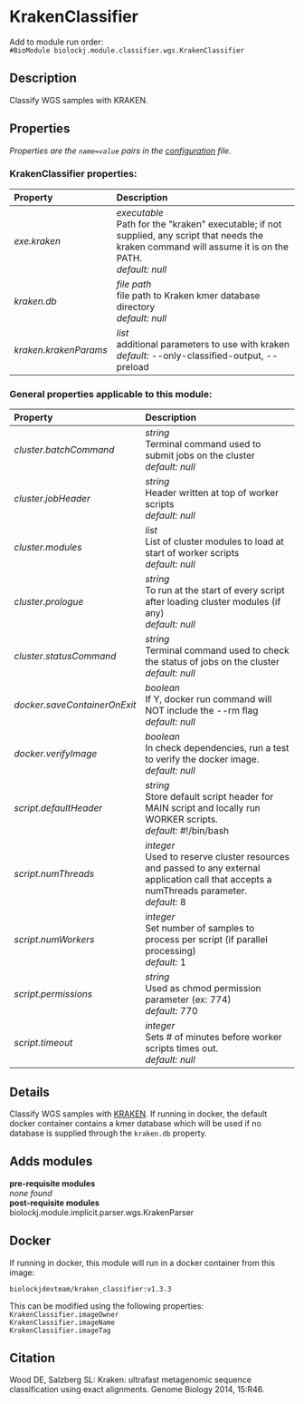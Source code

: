 # KrakenClassifier
Add to module run order:                    
`#BioModule biolockj.module.classifier.wgs.KrakenClassifier`

## Description 
Classify WGS samples with KRAKEN.

## Properties 
*Properties are the `name=value` pairs in the [configuration](../../../Configuration#properties) file.*                   

### KrakenClassifier properties: 
| Property| Description |
| :--- | :--- |
| *exe.kraken* | _executable_ <br>Path for the "kraken" executable; if not supplied, any script that needs the kraken command will assume it is on the PATH.<br>*default:*  *null* |
| *kraken.db* | _file path_ <br>file path to Kraken kmer database directory<br>*default:*  *null* |
| *kraken.krakenParams* | _list_ <br>additional parameters to use with kraken<br>*default:*  --only-classified-output, --preload |

### General properties applicable to this module: 
| Property| Description |
| :--- | :--- |
| *cluster.batchCommand* | _string_ <br>Terminal command used to submit jobs on the cluster<br>*default:*  *null* |
| *cluster.jobHeader* | _string_ <br>Header written at top of worker scripts<br>*default:*  *null* |
| *cluster.modules* | _list_ <br>List of cluster modules to load at start of worker scripts<br>*default:*  *null* |
| *cluster.prologue* | _string_ <br>To run at the start of every script after loading cluster modules (if any)<br>*default:*  *null* |
| *cluster.statusCommand* | _string_ <br>Terminal command used to check the status of jobs on the cluster<br>*default:*  *null* |
| *docker.saveContainerOnExit* | _boolean_ <br>If Y, docker run command will NOT include the --rm flag<br>*default:*  *null* |
| *docker.verifyImage* | _boolean_ <br>In check dependencies, run a test to verify the docker image.<br>*default:*  *null* |
| *script.defaultHeader* | _string_ <br>Store default script header for MAIN script and locally run WORKER scripts.<br>*default:*  #!/bin/bash |
| *script.numThreads* | _integer_ <br>Used to reserve cluster resources and passed to any external application call that accepts a numThreads parameter.<br>*default:*  8 |
| *script.numWorkers* | _integer_ <br>Set number of samples to process per script (if parallel processing)<br>*default:*  1 |
| *script.permissions* | _string_ <br>Used as chmod permission parameter (ex: 774)<br>*default:*  770 |
| *script.timeout* | _integer_ <br>Sets # of minutes before worker scripts times out.<br>*default:*  *null* |

## Details 
Classify WGS samples with [KRAKEN](http://ccb.jhu.edu/software/kraken/). 
If running in docker, the default docker container contains a kmer database which will be used if no database is supplied through the `kraken.db` property.

## Adds modules 
**pre-requisite modules**                    
*none found*                   
**post-requisite modules**                    
biolockj.module.implicit.parser.wgs.KrakenParser                   

## Docker 
If running in docker, this module will run in a docker container from this image:<br>
```
biolockjdevteam/kraken_classifier:v1.3.3
```
This can be modified using the following properties:<br>
`KrakenClassifier.imageOwner`<br>
`KrakenClassifier.imageName`<br>
`KrakenClassifier.imageTag`<br>

## Citation 
Wood DE, Salzberg SL: Kraken: ultrafast metagenomic sequence classification using exact alignments. Genome Biology 2014, 15:R46.


